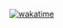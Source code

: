 [![wakatime](https://wakatime.com/badge/user/018b9a98-62ec-4367-ac4b-ebf7d7e3638e/project/018d45e9-6487-439d-a555-81b10a218937.svg)](https://wakatime.com/badge/user/018b9a98-62ec-4367-ac4b-ebf7d7e3638e/project/018d45e9-6487-439d-a555-81b10a218937)
